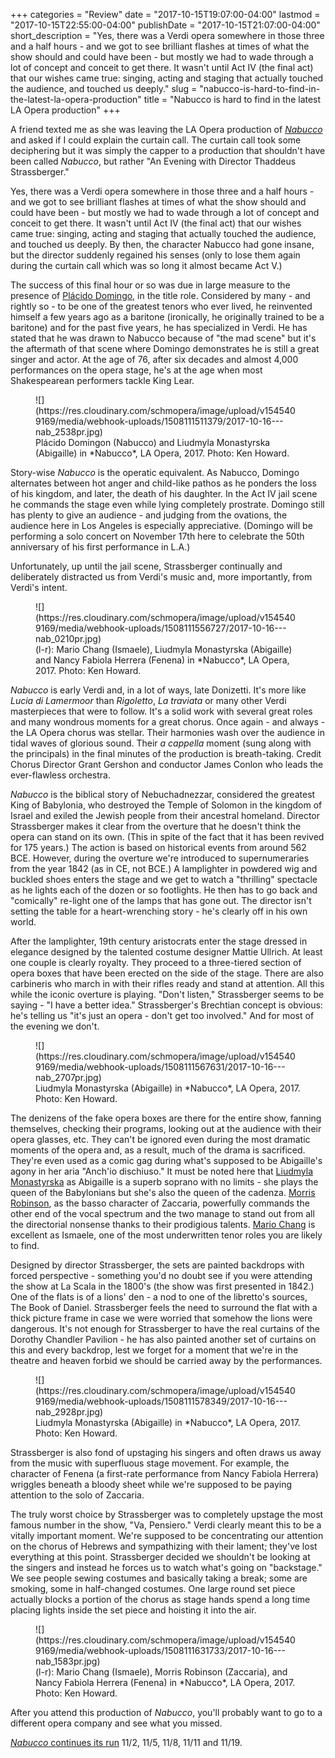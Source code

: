 +++
categories = "Review"
date = "2017-10-15T19:07:00-04:00"
lastmod = "2017-10-15T22:55:00-04:00"
publishDate = "2017-10-15T21:07:00-04:00"
short_description = "Yes, there was a Verdi opera somewhere in those three and a half hours - and we got to see brilliant flashes at times of what the show should and could have been - but mostly we had to wade through a lot of concept and conceit to get there. It wasn&#039;t until Act IV (the final act) that our wishes came true: singing, acting and staging that actually touched the audience, and touched us deeply."
slug = "nabucco-is-hard-to-find-in-the-latest-la-opera-production"
title = "Nabucco is hard to find in the latest LA Opera production"
+++

A friend texted me as she was leaving the LA Opera production of [*Nabucco*](https://www.laopera.org/season/1718-Season/Nabucco/) and asked if I could explain the curtain call. The curtain call took some deciphering but it was simply the capper to a production that shouldn't have been called *Nabucco*, but rather "An Evening with Director Thaddeus Strassberger." 

Yes, there was a Verdi opera somewhere in those three and a half hours - and we got to see brilliant flashes at times of what the show should and could have been - but mostly we had to wade through a lot of concept and conceit to get there. It wasn't until Act IV (the final act) that our wishes came true: singing, acting and staging that actually touched the audience, and touched us deeply. By then, the character Nabucco had gone insane, but the director suddenly regained his senses (only to lose them again during the curtain call which was so long it almost became Act V.) 

The success of this final hour or so was due in large measure to the presence of [Plácido Domingo](/scene/people/placido-domingo/), in the title role. Considered by many - and rightly so - to be one of the greatest tenors who ever lived, he reinvented himself a few years ago as a baritone (ironically, he originally trained to be a baritone) and for the past five years, he has specialized in Verdi. He has stated that he was drawn to Nabucco because of "the mad scene" but it's the aftermath of that scene where Domingo demonstrates he is still a great singer and actor. At the age of 76, after six decades and almost 4,000 performances on the opera stage, he's at the age when most Shakespearean performers tackle King Lear. 

<figure data-type="image">
![](https://res.cloudinary.com/schmopera/image/upload/v1545409169/media/webhook-uploads/1508111511379/2017-10-16---nab_2538pr.jpg)
<figcaption>Plácido Domingon (Nabucco) and Liudmyla Monastyrska (Abigaille) in *Nabucco*, LA Opera, 2017. Photo: Ken Howard.</figcaption>
</figure>

Story-wise *Nabucco* is the operatic equivalent. As Nabucco, Domingo alternates between hot anger and child-like pathos as he ponders the loss of his kingdom, and later, the death of his daughter. In the Act IV jail scene he commands the stage even while lying completely prostrate. Domingo still has plenty to give an audience - and judging from the ovations, the audience here in Los Angeles is especially appreciative. (Domingo will be performing a solo concert on November 17th here to celebrate the 50th anniversary of his first performance in L.A.)

Unfortunately, up until the jail scene, Strassberger continually and deliberately distracted us from Verdi's music and, more importantly, from Verdi's intent.

<figure data-type="image">
![](https://res.cloudinary.com/schmopera/image/upload/v1545409169/media/webhook-uploads/1508111556727/2017-10-16---nab_0210pr.jpg)
<figcaption>(l-r): Mario Chang (Ismaele), Liudmyla Monastyrska (Abigaille) and Nancy Fabiola Herrera (Fenena) in *Nabucco*, LA Opera, 2017. Photo: Ken Howard.</figcaption>
</figure>

*Nabucco* is early Verdi and, in a lot of ways, late Donizetti. It's more like *Lucia di Lamermoor* than *Rigoletto*, *La traviata* or many other Verdi masterpieces that were to follow. It's a solid work with several great roles and many wondrous moments for a great chorus. Once again - and always - the LA Opera chorus was stellar. Their harmonies wash over the audience in tidal waves of glorious sound. Their *a cappella* moment (sung along with the principals) in the final minutes of the production is breath-taking. Credit Chorus Director Grant Gershon and conductor James Conlon who leads the ever-flawless orchestra.

*Nabucco* is the biblical story of Nebuchadnezzar, considered the greatest King of Babylonia, who destroyed the Temple of Solomon in the kingdom of Israel and exiled the Jewish people from their ancestral homeland. Director Strassberger makes it clear from the overture that he doesn't think the opera can stand on its own. (This in spite of the fact that it has been revived for 175 years.) The action is based on historical events from around 562 BCE. However, during the overture we're introduced to supernumeraries from the year 1842 (as in CE, not BCE.) A lamplighter in powdered wig and buckled shoes enters the stage and we get to watch a "thrilling" spectacle as he lights each of the dozen or so footlights. He then has to go back and "comically" re-light one of the lamps that has gone out. The director isn't setting the table for a heart-wrenching story - he's clearly off in his own world. 

After the lamplighter, 19th century aristocrats enter the stage dressed in elegance designed by the talented costume designer Mattie Ullrich. At least one couple is clearly royalty. They proceed to a three-tiered section of opera boxes that have been erected on the side of the stage. There are also carbineris who march in with their rifles ready and stand at attention. All this while the iconic overture is playing. "Don't listen," Strassberger seems to be saying - "I have a better idea." Strassberger's Brechtian concept is obvious: he's telling us "it's just an opera - don't get too involved." And for most of the evening we don't.

<figure data-type="image">
![](https://res.cloudinary.com/schmopera/image/upload/v1545409169/media/webhook-uploads/1508111567631/2017-10-16---nab_2707pr.jpg)
<figcaption>Liudmyla Monastyrska (Abigaille) in *Nabucco*, LA Opera, 2017. Photo: Ken Howard.</figcaption>
</figure>

The denizens of the fake opera boxes are there for the entire show, fanning themselves, checking their programs, looking out at the audience with their opera glasses, etc. They can't be ignored even during the most dramatic moments of the opera and, as a result, much of the drama is sacrificed. They're even used as a comic gag during what's supposed to be Abigaille's agony in her aria "Anch'io dischiuso." It must be noted here that [Liudmyla Monastyrska](/scene/people/liudmyla-monastyrska/) as Abigaille is a superb soprano with no limits - she plays the queen of the Babylonians but she's also the queen of the cadenza. [Morris Robinson](/scene/people/morris-robinson/), as the basso character of Zaccaria, powerfully commands the other end of the vocal spectrum and the two manage to stand out from all the directorial nonsense thanks to their prodigious talents. [Mario Chang](/scene/people/mario-chang/) is excellent as Ismaele, one of the most underwritten tenor roles you are likely to find.

Designed by director Strassberger, the sets are painted backdrops with forced perspective - something you'd no doubt see if you were attending the show at La Scala in the 1800's (the show was first presented in 1842.) One of the flats is of a lions' den - a nod to one of the libretto's sources, The Book of Daniel. Strassberger feels the need to surround the flat with a thick picture frame in case we were worried that somehow the lions were dangerous. It's not enough for Strassberger to have the real curtains of the Dorothy Chandler Pavilion - he has also painted another set of curtains on this and every backdrop, lest we forget for a moment that we're in the theatre and heaven forbid we should be carried away by the performances.

<figure data-type="image">
![](https://res.cloudinary.com/schmopera/image/upload/v1545409169/media/webhook-uploads/1508111578349/2017-10-16---nab_2928pr.jpg)
<figcaption>Liudmyla Monastyrska (Abigaille) in *Nabucco*, LA Opera, 2017. Photo: Ken Howard.</figcaption>
</figure>

Strassberger is also fond of upstaging his singers and often draws us away from the music with superfluous stage movement. For example, the character of Fenena (a first-rate performance from Nancy Fabiola Herrera) wriggles beneath a bloody sheet while we're supposed to be paying attention to the solo of Zaccaria. 

The truly worst choice by Strassberger was to completely upstage the most famous number in the show, "Va, Pensiero." Verdi clearly meant this to be a vitally important moment. We're supposed to be concentrating our attention on the chorus of Hebrews and sympathizing with their lament; they've lost everything at this point. Strassberger decided we shouldn't be looking at the singers and instead he forces us to watch what's going on "backstage." We see people sewing costumes and basically taking a break; some are smoking, some in half-changed costumes. One large round set piece actually blocks a portion of the chorus as stage hands spend a long time placing lights inside the set piece and hoisting it into the air.

<figure data-type="image">
![](https://res.cloudinary.com/schmopera/image/upload/v1545409169/media/webhook-uploads/1508111631733/2017-10-16---nab_1583pr.jpg)
<figcaption>(l-r): Mario Chang (Ismaele), Morris Robinson (Zaccaria), and Nancy Fabiola Herrera (Fenena) in *Nabucco*, LA Opera, 2017. Photo: Ken Howard.</figcaption>
</figure>

After you attend this production of *Nabucco*, you'll probably want to go to a different opera company and see what you missed.

[*Nabucco* continues its run](https://www.laopera.org/season/1718-Season/Nabucco/) 11/2, 11/5, 11/8, 11/11 and 11/19.
